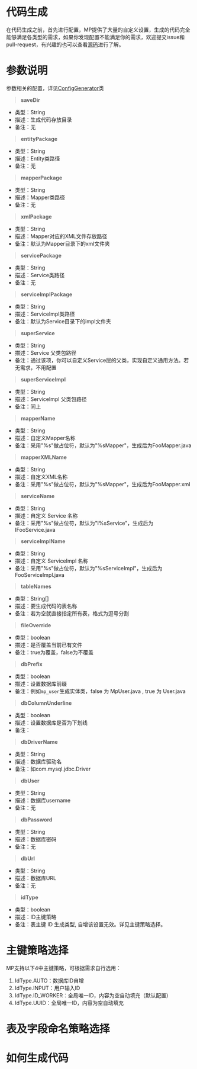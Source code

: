 # 代码生成

在代码生成之前，首先进行配置，MP提供了大量的自定义设置，生成的代码完全能够满足各类型的需求，如果你发现配置不能满足你的需求，欢迎提交issue和pull-request，有兴趣的也可以查看[源码](https://github.com/baomidou/mybatis-plus/tree/master/mybatis-plus/src/main/java/com/baomidou/mybatisplus/generator)进行了解。

# 参数说明

参数相关的配置，详见[ConfigGenerator](https://github.com/baomidou/mybatis-plus/blob/master/mybatis-plus/src/main/java/com/baomidou/mybatisplus/generator/ConfigGenerator.java)类

> **saveDir**

- 类型：String
- 描述：生成代码存放目录
- 备注：无

> **entityPackage**

- 类型：String
- 描述：Entity类路径
- 备注：无

> **mapperPackage**

- 类型：String
- 描述：Mapper类路径
- 备注：无

> **xmlPackage**

- 类型：String
- 描述：Mapper对应的XML文件存放路径
- 备注：默认为Mapper目录下的xml文件夹

> **servicePackage**

- 类型：String
- 描述：Service类路径
- 备注：无

> **serviceImplPackage**

- 类型：String
- 描述：ServiceImpl类路径
- 备注：默认为Service目录下的impl文件夹

> **superService**

- 类型：String
- 描述：Service 父类包路径
- 备注：通过该项，你可以自定义Service层的父类，实现自定义通用方法。若无需求，不用配置

> **superServiceImpl**

- 类型：String
- 描述：ServiceImpl 父类包路径
- 备注：同上

> **mapperName**

- 类型：String
- 描述：自定义Mapper名称
- 备注：采用"%s"做占位符，默认为"%sMapper"，生成后为FooMapper.java

> **mapperXMLName**

- 类型：String
- 描述：自定义XML名称
- 备注：采用"%s"做占位符，默认为"%sMapper"，生成后为FooMapper.xml

> **serviceName**

- 类型：String
- 描述：自定义 Service 名称
- 备注：采用"%s"做占位符，默认为"I%sService"，生成后为IFooService.java

> **serviceImplName**

- 类型：String
- 描述：自定义 ServiceImpl 名称
- 备注：采用"%s"做占位符，默认为"%sServiceImpl"，生成后为FooServiceImpl.java

> **tableNames**

- 类型：String[]
- 描述：要生成代码的表名称
- 备注：若为空就直接指定所有表，格式为逗号分割

> **fileOverride**

- 类型：boolean
- 描述：是否覆盖当前已有文件
- 备注：true为覆盖，false为不覆盖

> **dbPrefix**

- 类型：boolean
- 描述：设置数据库前缀
- 备注：例如`mp_user`生成实体类，false 为 MpUser.java , true 为 User.java

> **dbColumnUnderline**

- 类型：boolean
- 描述：设置数据库是否为下划线
- 备注：

> **dbDriverName**

- 类型：String
- 描述：数据库驱动名
- 备注：如com.mysql.jdbc.Driver

> **dbUser**

- 类型：String
- 描述：数据库username
- 备注：无

> **dbPassword**

- 类型：String
- 描述：数据库密码
- 备注：无

> **dbUrl**

- 类型：String
- 描述：数据库URL
- 备注：无

> **idType**

- 类型：boolean
- 描述：ID主键策略
- 备注：表主键 ID 生成类型, 自增该设置无效。详见主键策略选择。

# 主键策略选择

MP支持以下4中主键策略，可根据需求自行选用：

1. IdType.AUTO：数据库ID自增
2. IdType.INPUT：用户输入ID
3. IdType.ID_WORKER：全局唯一ID，内容为空自动填充（默认配置）
4. IdType.UUID：全局唯一ID，内容为空自动填充

# 表及字段命名策略选择

# 如何生成代码

